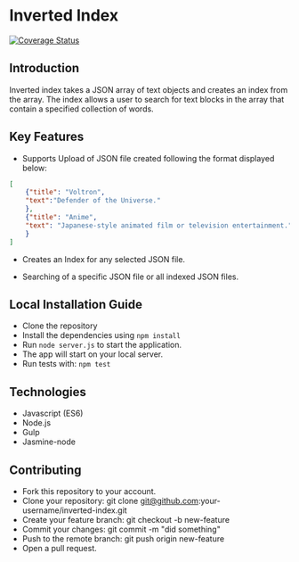 # Inverted Index

[![Coverage Status](https://coveralls.io/repos/github/KaiserPhemi/inverted-index/badge.svg?branch=main)](https://coveralls.io/github/KaiserPhemi/inverted-index?branch=main)

## Introduction
Inverted index takes a JSON array of text objects and creates an index from the array. The index allows a user to search for text blocks in the array that contain a specified collection of words.

## Key Features
* Supports Upload of JSON file created following the format displayed below:

```json
[
    {"title": "Voltron",
    "text":"Defender of the Universe."
    },
    {"title": "Anime",
    "text": "Japanese-style animated film or television entertainment."
    }
]
```
* Creates an Index for any selected JSON file.

* Searching of a specific JSON file or all indexed JSON files.


## Local Installation Guide
* Clone the repository
* Install the dependencies using  `npm install`
* Run `node server.js` to start the application.
* The app will start on your local server.
* Run tests with: `npm test`

## Technologies
* Javascript (ES6)
* Node.js
* Gulp
* Jasmine-node


## Contributing

* Fork this repository to your account.
* Clone your repository: git clone git@github.com:your-username/inverted-index.git
* Create your feature branch: git checkout -b new-feature
* Commit your changes: git commit -m "did something"
* Push to the remote branch: git push origin new-feature
* Open a pull request.

